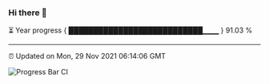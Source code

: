 ### Hi there 👋

⏳ Year progress { ███████████████████████████▁▁▁ } 91.03 %

---

⏰ Updated on Mon, 29 Nov 2021 06:14:06 GMT

![Progress Bar CI](https://github.com/liununu/liununu/workflows/Progress%20Bar%20CI/badge.svg)
